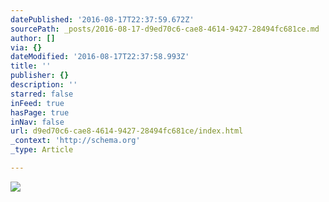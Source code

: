 ```yaml
---
datePublished: '2016-08-17T22:37:59.672Z'
sourcePath: _posts/2016-08-17-d9ed70c6-cae8-4614-9427-28494fc681ce.md
author: []
via: {}
dateModified: '2016-08-17T22:37:58.993Z'
title: ''
publisher: {}
description: ''
starred: false
inFeed: true
hasPage: true
inNav: false
url: d9ed70c6-cae8-4614-9427-28494fc681ce/index.html
_context: 'http://schema.org'
_type: Article

---
```

![](https://the-grid-user-content.s3-us-west-2.amazonaws.com/6230e93f-48ab-40a1-900c-151527d1d02c.jpg)